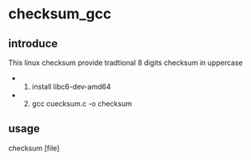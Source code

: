 # checksum_gcc
## introduce
This linux checksum provide tradtional 8 digits checksum in uppercase
* 1. install libc6-dev-amd64
* 2. gcc cuecksum.c -o checksum
## usage
checksum [file] 
